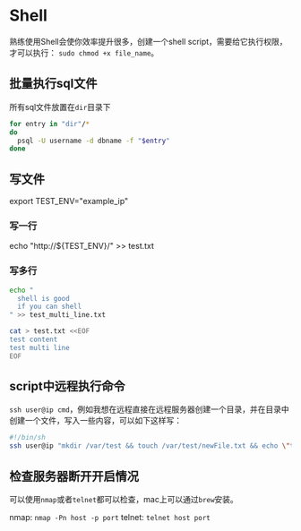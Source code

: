 # Shell

熟练使用Shell会使你效率提升很多，创建一个shell script，需要给它执行权限，才可以执行： `sudo chmod +x file_name`。

## 批量执行sql文件

所有sql文件放置在`dir`目录下

```sh
for entry in "dir"/*
do
  psql -U username -d dbname -f "$entry"
done
```

## 写文件

export TEST_ENV="example_ip"

### 写一行

echo "http://${TEST_ENV}/" >> test.txt

### 写多行

```sh
echo "
  shell is good
  if you can shell
" >> test_multi_line.txt
```

```sh
cat > test.txt <<EOF
test content
test multi line
EOF
```

## script中远程执行命令

`ssh user@ip cmd`，例如我想在远程直接在远程服务器创建一个目录，并在目录中创建一个文件，写入一些内容，可以如下这样写：

```sh
#!/bin/sh
ssh user@ip "mkdir /var/test && touch /var/test/newFile.txt && echo \"test write\" >> /var/test/newFile.txt"
```

## 检查服务器断开开启情况

可以使用`nmap`或者`telnet`都可以检查，mac上可以通过`brew`安装。

nmap: `nmap -Pn host -p port`
telnet: `telnet host port`
